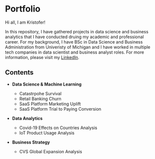 # Portfolio
Hi all, I am Kristofer!

In this repository, I have gathered projects in data science and business analytics that I have conducted druing my academic and professional career. For my background, I have BSc in Data Science and Business Administration from Univeristy of Michigan and I have worked in multiple tech companies in data scientist and business analyst roles. For more information, please visit my [LinkedIn](https://www.linkedin.com/in/kristofer-siimar-b87035173/). 

## Contents
* **Data Science & Machine Learning**
  * Catastrpohe Survival
  * Retail Banking Churn
  * SaaS Platform Marketing Uplift
  * SaaS Platform Trial to Paying Conversion

* **Data Analytics**
  * Covid-19 Effects on Countries Analysis
  * IoT Product Usage Analysis

* **Business Strategy**
  *  CVS Global Expansion Analysis
